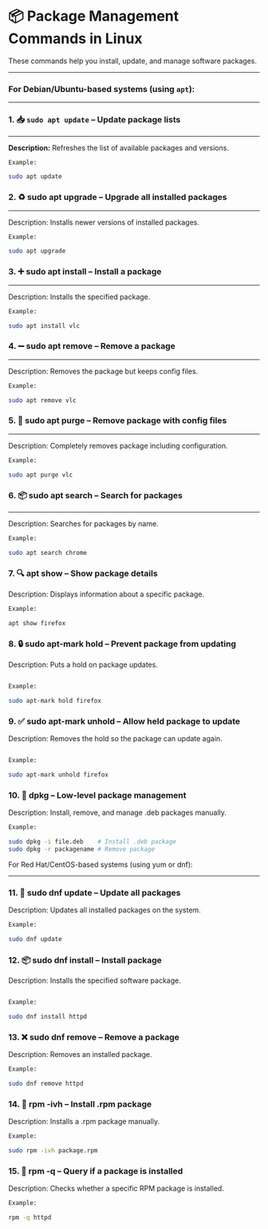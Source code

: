 

# 📦 Package Management Commands in Linux

These commands help you install, update, and manage software packages.

---

### For Debian/Ubuntu-based systems (using `apt`):

---

### 1. 📥 `sudo apt update` – Update package lists  
___
**Description:** Refreshes the list of available packages and versions.  

```bash
Example:

sudo apt update
```

### 2. ♻️ sudo apt upgrade – Upgrade all installed packages
___
Description: Installs newer versions of installed packages.
```bash
Example:

sudo apt upgrade
```

### 3. ➕ sudo apt install – Install a package
___
Description: Installs the specified package.

```bash
Example:

sudo apt install vlc

```

### 4. ➖ sudo apt remove – Remove a package
___
Description: Removes the package but keeps config files.
```bash
Example:

sudo apt remove vlc


```

### 5. 🧹 sudo apt purge – Remove package with config files
___
Description: Completely removes package including configuration.

```bash
Example:

sudo apt purge vlc


```

### 6. 📦 sudo apt search – Search for packages
___
Description: Searches for packages by name.

```bash
Example:

sudo apt search chrome

```

### 7. 🔍 apt show – Show package details

Description: Displays information about a specific package.

```bash
Example:

apt show firefox

```

### 8. 🔒 sudo apt-mark hold – Prevent package from updating

Description: Puts a hold on package updates.
```bash

Example:

sudo apt-mark hold firefox

```

### 9. ✅ sudo apt-mark unhold – Allow held package to update

Description: Removes the hold so the package can update again.
```bash

Example:

sudo apt-mark unhold firefox

```

### 10. 🧩 dpkg – Low-level package management

Description: Install, remove, and manage .deb packages manually.
```bash
Example:

sudo dpkg -i file.deb    # Install .deb package
sudo dpkg -r packagename # Remove package
```

For Red Hat/CentOS-based systems (using yum or dnf):


---

### 11. 🔁 sudo dnf update – Update all packages

Description: Updates all installed packages on the system.

```bash
Example:

sudo dnf update

```

### 12. 📦 sudo dnf install – Install package

Description: Installs the specified software package.
```bash

Example:

sudo dnf install httpd

```

### 13. ❌ sudo dnf remove – Remove a package

Description: Removes an installed package.

```bash
Example:

sudo dnf remove httpd
```

### 14. 📄 rpm -ivh – Install .rpm package

Description: Installs a .rpm package manually.
```bash
Example:

sudo rpm -ivh package.rpm
```

### 15. 🔎 rpm -q – Query if a package is installed

Description: Checks whether a specific RPM package is installed.

```bash
Example:

rpm -q httpd
```